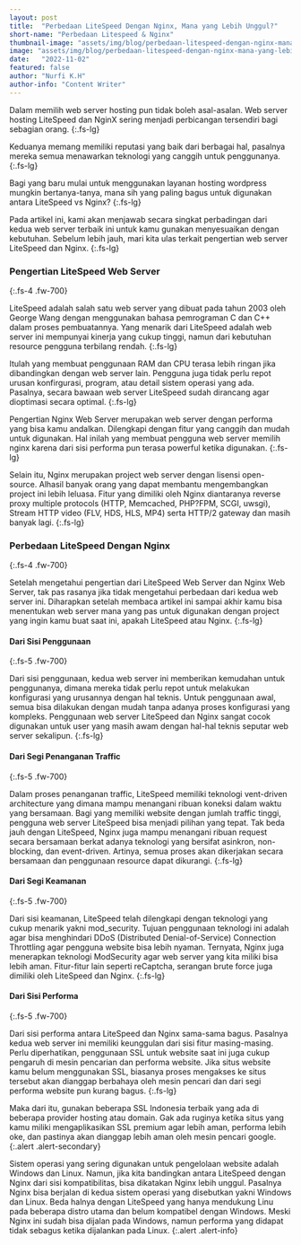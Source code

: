 ```yaml
---
layout: post
title:  "Perbedaan LiteSpeed Dengan Nginx, Mana yang Lebih Unggul?"
short-name: "Perbedaan Litespeed & Nginx"
thumbnail-image: "assets/img/blog/perbedaan-litespeed-dengan-nginx-mana-yang-lebih-unggul-thumbnail.webp"
image: "assets/img/blog/perbedaan-litespeed-dengan-nginx-mana-yang-lebih-unggul.webp"
date:   "2022-11-02"
featured: false
author: "Nurfi K.H"
author-info: "Content Writer"
---
```


Dalam memilih web server hosting pun tidak boleh asal-asalan. Web server hosting LiteSpeed dan NginX sering menjadi perbicangan tersendiri bagi sebagian orang.
{:.fs-lg}

Keduanya memang memiliki reputasi yang baik dari berbagai hal, pasalnya mereka semua menawarkan teknologi yang canggih untuk penggunanya.
{:.fs-lg}

Bagi yang baru mulai untuk menggunakan layanan hosting wordpress mungkin bertanya-tanya, mana sih yang paling bagus untuk digunakan antara LiteSpeed vs Nginx?
{:.fs-lg}

Pada artikel ini, kami akan menjawab secara singkat perbadingan dari kedua web server terbaik ini untuk kamu gunakan menyesuaikan dengan kebutuhan. Sebelum lebih jauh, mari kita ulas terkait pengertian web server LiteSpeed dan Nginx.
{:.fs-lg}

### Pengertian LiteSpeed Web Server
{:.fs-4 .fw-700}

LiteSpeed adalah salah satu web server yang dibuat pada tahun 2003 oleh George Wang dengan menggunakan bahasa pemrograman C dan C++ dalam proses pembuatannya. Yang menarik dari LiteSpeed adalah web server ini mempunyai kinerja yang cukup tinggi, namun dari kebutuhan resource pengguna terbilang rendah.
{:.fs-lg}

Itulah yang membuat penggunaan RAM dan CPU terasa lebih ringan jika dibandingkan dengan web server lain. Pengguna juga tidak perlu repot urusan konfirgurasi, program, atau detail sistem operasi yang ada. Pasalnya, secara bawaan web server LiteSpeed sudah dirancang agar dioptimasi secara optimal.
{:.fs-lg}

Pengertian Nginx Web Server merupakan web server dengan performa yang bisa kamu andalkan. Dilengkapi dengan fitur yang canggih dan mudah untuk digunakan. Hal inilah yang membuat pengguna web server memilih nginx karena dari sisi performa pun terasa powerful ketika digunakan.
{:.fs-lg}

Selain itu, Nginx merupakan project web server dengan lisensi open-source. Alhasil banyak orang yang dapat membantu mengembangkan project ini lebih leluasa. Fitur yang dimiliki oleh Nginx diantaranya reverse proxy multiple protocols (HTTP, Memcached, PHP?FPM, SCGI, uwsgi), Stream HTTP video (FLV, HDS, HLS, MP4) serta HTTP/2 gateway dan masih banyak lagi.
{:.fs-lg}

### Perbedaan LiteSpeed Dengan Nginx
{:.fs-4 .fw-700}

Setelah mengetahui pengertian dari LiteSpeed Web Server dan Nginx Web Server, tak pas rasanya jika tidak mengetahui perbedaan dari kedua web server ini. Diharapkan setelah membaca artikel ini sampai akhir kamu bisa menentukan web server mana yang pas untuk digunakan dengan project yang ingin kamu buat saat ini, apakah LiteSpeed atau Nginx.
{:.fs-lg}

#### Dari Sisi Penggunaan
{:.fs-5 .fw-700}

Dari sisi penggunaan, kedua web server ini memberikan kemudahan untuk penggunanya, dimana mereka tidak perlu repot untuk melakukan konfigurasi yang urusannya dengan hal teknis. Untuk penggunaan awal, semua bisa dilakukan dengan mudah tanpa adanya proses konfigurasi yang kompleks. Penggunaan web server LiteSpeed dan Nginx sangat cocok digunakan untuk user yang masih awam dengan hal-hal teknis seputar web server sekalipun.
{:.fs-lg}

#### Dari Segi Penanganan Traffic
{:.fs-5 .fw-700}

Dalam proses penanganan traffic, LiteSpeed memiliki teknologi vent-driven architecture yang dimana mampu menangani ribuan koneksi dalam waktu yang bersamaan. Bagi yang memiliki website dengan jumlah traffic tinggi, pengguna web server LiteSpeed bisa menjadi pilihan yang tepat. Tak beda jauh dengan LiteSpeed, Nginx juga mampu menangani ribuan request secara bersamaan berkat adanya teknologi yang bersifat asinkron, non-blocking, dan event-driven. Artinya, semua proses akan dikerjakan secara bersamaan dan penggunaan resource dapat dikurangi.
{:.fs-lg}

#### Dari Segi Keamanan
{:.fs-5 .fw-700}

Dari sisi keamanan, LiteSpeed telah dilengkapi dengan teknologi yang cukup menarik yakni mod_security. Tujuan penggunaan teknologi ini adalah agar bisa menghindari DDoS (Distributed Denial-of-Service) Connection Throttling agar pengguna website bisa lebih nyaman. Ternyata, Nginx juga menerapkan teknologi ModSecurity agar web server yang kita miliki bisa lebih aman. Fitur-fitur lain seperti reCaptcha, serangan brute force juga dimiliki oleh LiteSpeed dan Nginx.
{:.fs-lg}

#### Dari Sisi Performa
{:.fs-5 .fw-700}

Dari sisi performa antara LiteSpeed dan Nginx sama-sama bagus. Pasalnya kedua web server ini memiliki keunggulan dari sisi fitur masing-masing. Perlu diperhatikan, penggunaan SSL untuk website saat ini juga cukup pengaruh di mesin pencarian dan performa website. Jika situs website kamu belum menggunakan SSL, biasanya proses mengakses ke situs tersebut akan dianggap berbahaya oleh mesin pencari dan dari segi performa website pun kurang bagus.
{:.fs-lg}

Maka dari itu, gunakan beberapa SSL Indonesia terbaik yang ada di beberapa provider hosting atau domain. Gak ada ruginya ketika situs yang kamu miliki mengaplikasikan SSL premium agar lebih aman, performa lebih oke, dan pastinya akan dianggap lebih aman oleh mesin pencari google.
{:.alert .alert-secondary}

Sistem operasi yang sering digunakan untuk pengelolaan website adalah Windows dan Linux. Namun, jika kita bandingkan antara LiteSpeed dengan Nginx dari sisi kompatibilitas, bisa dikatakan Nginx lebih unggul. Pasalnya Nginx bisa berjalan di kedua sistem operasi yang disebutkan yakni Windows dan Linux. Beda halnya dengan LiteSpeed yang hanya mendukung Linu pada beberapa distro utama dan belum kompatibel dengan Windows. Meski Nginx ini sudah bisa dijalan pada Windows, namun performa yang didapat tidak sebagus ketika dijalankan pada Linux.
{:.alert .alert-info}